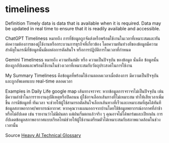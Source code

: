 # timeliness
Definition
Timely data is data that is available when it is required. Data may be updated in real time to ensure that it is readily available and accessible.

ChatGPT
Timeliness หมายถึง การที่ข้อมูลถูกจัดส่งหรือพร้อมใช้งานในเวลาที่เหมาะสมและทันต่อความต้องการของผู้ใช้งานหรือกระบวนการธุรกิจที่เกี่ยวข้อง โดยความทันท่วงทีของข้อมูลมีความสำคัญในกรณีที่ข้อมูลนั้นมีผลต่อการตัดสินใจ หรือการปฏิบัติการในเวลาที่กำหนด

Gemini
Timeliness หมายถึง ความทันสมัย หรือ ความเป็นปัจจุบัน ของข้อมูล นั่นคือ ข้อมูลนั้นต้องถูกอัปเดตและพร้อมใช้งานในช่วงเวลาที่เหมาะสมกับวัตถุประสงค์ในการใช้งาน

My Summary
Timeliness คือข้อมูลที่พร้อมใช้งานตลอดเวลาเมื่อต้องการ มีความเป็นปัจจุบันและถูกอัพเดทแบบ real-time ตลอดเวลา

Examples in Daily Life
google map เส้นทางจราจร:
หากข้อมูลการจราจรไม่เป็นปัจจุบัน เช่น มีความล่าช้าในการรายงานอุบัติเหตุหรือปิดถนน ผู้ใช้อาจเลือกเส้นทางที่ไม่เหมาะสม ทำให้เสียเวลาเพิ่มขึ้น
การมีข้อมูลที่ ทันเวลา จะช่วยให้ผู้ใช้สามารถตัดสินใจเลือกเส้นทางที่เร็วและเหมาะสมที่สุดได้ทันที
ข้อมูลสภาพอากาศ/พยากรณ์อากาศ:
หากคุณวางแผนออกจากบ้านโดยใช้ข้อมูลพยากรณ์อากาศที่ล่าช้าหรือไม่อัปเดต เช่น รายงานว่าไม่มีฝนตก แต่ฝนเริ่มตกแล้วจริง ๆ คุณอาจไม่ได้พกร่มและเปียกฝน
การอัปเดตข้อมูลสภาพอากาศแบบเรียลไทม์ช่วยให้ผู้ใช้งานเตรียมตัวได้เหมาะสมกับสภาพแวดล้อมในช่วงเวลานั้น

Source
[Heavy AI Technical Glossary](https://www.heavy.ai/technical-glossary/data-quality)  

